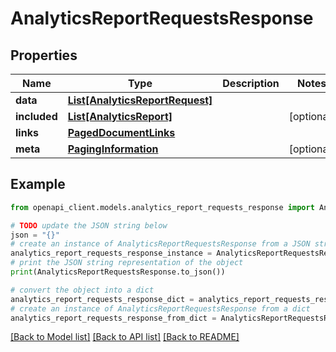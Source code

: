 # AnalyticsReportRequestsResponse


## Properties

Name | Type | Description | Notes
------------ | ------------- | ------------- | -------------
**data** | [**List[AnalyticsReportRequest]**](AnalyticsReportRequest.md) |  | 
**included** | [**List[AnalyticsReport]**](AnalyticsReport.md) |  | [optional] 
**links** | [**PagedDocumentLinks**](PagedDocumentLinks.md) |  | 
**meta** | [**PagingInformation**](PagingInformation.md) |  | [optional] 

## Example

```python
from openapi_client.models.analytics_report_requests_response import AnalyticsReportRequestsResponse

# TODO update the JSON string below
json = "{}"
# create an instance of AnalyticsReportRequestsResponse from a JSON string
analytics_report_requests_response_instance = AnalyticsReportRequestsResponse.from_json(json)
# print the JSON string representation of the object
print(AnalyticsReportRequestsResponse.to_json())

# convert the object into a dict
analytics_report_requests_response_dict = analytics_report_requests_response_instance.to_dict()
# create an instance of AnalyticsReportRequestsResponse from a dict
analytics_report_requests_response_from_dict = AnalyticsReportRequestsResponse.from_dict(analytics_report_requests_response_dict)
```
[[Back to Model list]](../README.md#documentation-for-models) [[Back to API list]](../README.md#documentation-for-api-endpoints) [[Back to README]](../README.md)


